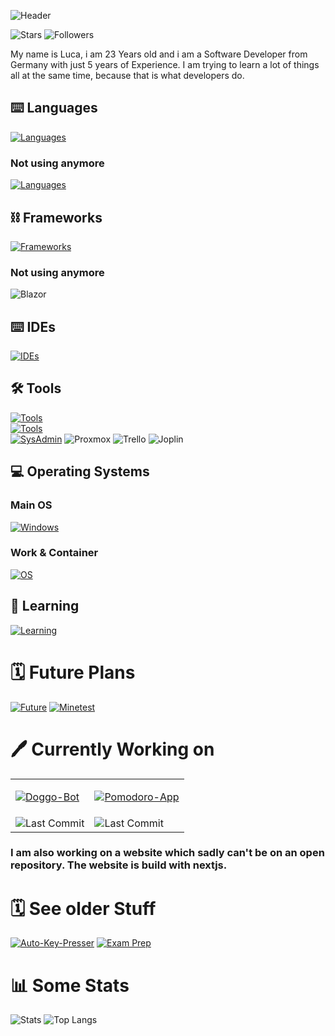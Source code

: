 ![Header](https://capsule-render.vercel.app/api?type=waving&color=0:FDE767,100:D04848&height=150&section=header&text=Hi%20I'm%20Lakay&fontColor=DCF2F1&stroke=000000&strokeWidth=2)

![Stars](https://img.shields.io/github/stars/lakayftw?style=for-the-badge)
![Followers](https://img.shields.io/github/followers/lakayftw?style=for-the-badge)

My name is Luca, i am 23 Years old and i am a Software Developer from Germany with just 5 years of Experience. I am trying to learn a lot of things all at the same time, because that is what developers do.


## ⌨️ Languages
[![Languages](https://skillicons.dev/icons?i=js,html,css,php)](https://skillicons.dev)   

### Not using anymore
[![Languages](https://skillicons.dev/icons?i=cs)](https://skillicons.dev)   


## ⛓ Frameworks
[![Frameworks](https://skillicons.dev/icons?i=react,next,nodejs,net,discordjs,tailwind)](https://skillicons.dev)

### Not using anymore
![Blazor](https://img.shields.io/badge/Blazor-512BD4?style=for-the-badge&logo=blazor&logoColor=white) 


## ⌨️ IDEs
[![IDEs](https://skillicons.dev/icons?i=vscode,visualstudio)](https://skillicons.dev)

## 🛠️ Tools
[![Tools](https://skillicons.dev/icons?i=github,git,docker)](https://skillicons.dev)   
[![Tools](https://skillicons.dev/icons?i=npm,bash,neovim,md,notion)](https://skillicons.dev)   
[![SysAdmin](https://skillicons.dev/icons?i=docker)](https://skillicons.dev)
![Proxmox](https://img.shields.io/badge/Proxmox-E57000?style=for-the-badge&logo=proxmox&logoColor=white)
![Trello](https://img.shields.io/badge/Trello-0052CC?style=for-the-badge&logo=trello&logoColor=white)
![Joplin](https://img.shields.io/badge/Joplin-1071D3?style=for-the-badge&logo=joplin&logoColor=white)   

## 💻 Operating Systems
### Main OS
[![Windows](https://skillicons.dev/icons?i=windows)](https://skillicons.dev)

### Work & Container
[![OS](https://skillicons.dev/icons?i=debian,ubuntu)](https://skillicons.dev)

## 🔭 Learning
[![Learning](https://skillicons.dev/icons?i=java,ts,python,flutter,symfony,remix)](https://skillicons.dev)

# 🗓️ Future Plans
[![Future](https://skillicons.dev/icons?i=c,cpp,godot,lua,blender)](https://skillicons.dev)
[![Minetest](https://img.shields.io/badge/Minetest-53AC56?style=for-the-badge&logo=Minetest&logoColor=white)](https://www.minetest.net/)


# 🖊️ Currently Working on

<table>
  <tr>
    <td>

[![Doggo-Bot](https://github-readme-stats.vercel.app/api/pin/?username=lakayftw&repo=doggo-bot&theme=tokyonight)](https://github.com/LakayFTW/Doggo-Bot)
		</td>
		<td>
[![Pomodoro-App](https://github-readme-stats.vercel.app/api/pin/?username=lakayftw&repo=pomodoro-remix&theme=tokyonight)](https://github.com/LakayFTW/pomodoro-remix)
		</td>
	</tr>
	<tr>
	  <td>
![Last Commit](https://img.shields.io/github/last-commit/LakayFTW/Doggo-Bot?style=for-the-badge&color=blue)
		</td>
		<td>
![Last Commit](https://img.shields.io/github/last-commit/LakayFTW/pomodoro-remix?style=for-the-badge&color=blue)
		</td>
	</tr>
</table>

### I am also working on a website which sadly can't be on an open repository. The website is build with nextjs.

# 🗓️ See older Stuff
[![Auto-Key-Presser](https://github-readme-stats.vercel.app/api/pin/?username=lakayftw&repo=auto-presser&theme=tokyonight)](https://github.com/LakayFTW/auto-presser)
[![Exam Prep](https://github-readme-stats.vercel.app/api/pin/?username=lakayftw&repo=exam-prep-fiae-2023&theme=tokyonight)](https://github.com/LakayFTW/exam-prep-fiae-2023)

# 📊 Some Stats
![Stats](https://github-readme-stats.vercel.app/api?username=lakayftw&show_icons=true&theme=tokyonight&rank_icon=github)
![Top Langs](https://github-readme-stats.vercel.app/api/top-langs/?username=lakayftw&layout=donut&theme=tokyonight)
